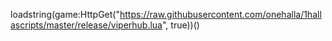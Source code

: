 loadstring(game:HttpGet("https://raw.githubusercontent.com/onehalla/1hallascripts/master/release/viperhub.lua", true))()